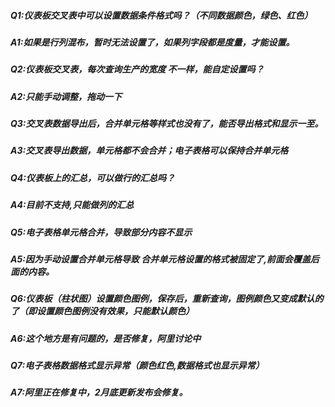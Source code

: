 ##### Q1:仪表板交叉表中可以设置数据条件格式吗？（不同数据颜色，绿色、红色）
##### A1:如果是行列混布，暂时无法设置了，如果列字段都是度量，才能设置。
##### Q2:仪表板交叉表，每次查询生产的宽度 不一样，能自定设置吗？
##### A2:只能手动调整，拖动一下
##### Q3:交叉表数据导出后，合并单元格等样式也没有了，能否导出格式和显示一至。
##### A3:交叉表导出数据，单元格都不会合并；电子表格可以保持合并单元格
##### Q4:仪表板上的汇总，可以做行的汇总吗？
##### A4:目前不支持,只能做列的汇总
##### Q5:电子表格单元格合并，导致部分内容不显示
##### A5:因为手动设置合并单元格导致  合并单元格设置的格式被固定了,前面会覆盖后面的内容。
##### Q6:仪表板（柱状图）设置颜色图例，保存后，重新查询，图例颜色又变成默认的了（即设置颜色图例没有效果，只能默认颜色）
##### A6:这个地方是有问题的，是否修复，阿里讨论中
##### Q7:电子表格数据格式显示异常（颜色红色,数据格式也显示异常）
##### A7:阿里正在修复中，2月底更新发布会修复。

